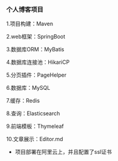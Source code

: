 ### 个人博客项目

1.项目构建：Maven

2.web框架：SpringBoot

3.数据库ORM：MyBatis

4.数据库连接池：HikariCP

5.分页插件：PageHelper

6.数据库：MySQL

7.缓存：Redis

8.查询：Elasticsearch

9.前端模板：Thymeleaf

10.文章展示：Editor.md

+ 项目部署在阿里云上，并且配置了ssl证书